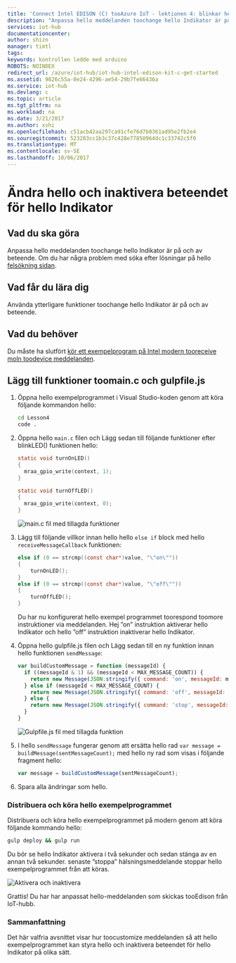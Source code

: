 ```yaml
---
title: 'Connect Intel EDISON (C) tooAzure IoT - lektionen 4: blinkar hello Indikator | Microsoft Docs'
description: "Anpassa hello meddelanden toochange hello Indikator är på och av beteende."
services: iot-hub
documentationcenter: 
author: shizn
manager: timtl
tags: 
keywords: kontrollen ledde med arduino
ROBOTS: NOINDEX
redirect_url: /azure/iot-hub/iot-hub-intel-edison-kit-c-get-started
ms.assetid: 9826c55a-0e24-4296-ae54-29b7fe66436a
ms.service: iot-hub
ms.devlang: c
ms.topic: article
ms.tgt_pltfrm: na
ms.workload: na
ms.date: 3/21/2017
ms.author: xshi
ms.openlocfilehash: c51acb42aa297ca91cfe76d7b0361ad95e2fb2e4
ms.sourcegitcommit: 523283cc1b3c37c428e77850964dc1c33742c5f0
ms.translationtype: MT
ms.contentlocale: sv-SE
ms.lasthandoff: 10/06/2017
---
```

# <a name="change-hello-on-and-off-behavior-of-hello-led"></a>Ändra hello och inaktivera beteendet för hello Indikator
## <a name="what-you-will-do"></a>Vad du ska göra
Anpassa hello meddelanden toochange hello Indikator är på och av beteende. Om du har några problem med söka efter lösningar på hello [felsökning sidan][troubleshooting].

## <a name="what-you-will-learn"></a>Vad får du lära dig
Använda ytterligare funktioner toochange hello Indikator är på och av beteende.

## <a name="what-you-need"></a>Vad du behöver
Du måste ha slutfört [kör ett exempelprogram på Intel modern tooreceive moln toodevice meddelanden][receive-cloud-to-device-messages].

## <a name="add-functions-toomainc-and-gulpfilejs"></a>Lägg till funktioner toomain.c och gulpfile.js
1. Öppna hello exempelprogrammet i Visual Studio-koden genom att köra följande kommandon hello:

   ```bash
   cd Lesson4
   code .
   ```
2. Öppna hello `main.c` filen och Lägg sedan till följande funktioner efter blinkLED() funktionen hello:

   ```c
   static void turnOnLED()
   {
     mraa_gpio_write(context, 1);
   }

   static void turnOffLED()
   {
     mraa_gpio_write(context, 0);
   }
   ```

   ![main.c fil med tillagda funktioner](media/iot-hub-intel-edison-lessons/lesson4/updated_app_c.png)

3. Lägg till följande villkor innan hello hello `else if` block med hello `receiveMessageCallback` funktionen:

   ```c
   else if (0 == strcmp((const char*)value, "\"on\""))
   {
       turnOnLED();
   }
   else if (0 == strcmp((const char*)value, "\"off\""))
   {
       turnOffLED();
   }
   ```

   Du har nu konfigurerat hello exempel programmet toorespond toomore instruktioner via meddelanden. Hej ”on” instruktion aktiverar hello Indikator och hello ”off” instruktion inaktiverar hello Indikator.
4. Öppna hello gulpfile.js filen och Lägg sedan till en ny funktion innan hello funktionen `sendMessage`:

   ```javascript
   var buildCustomMessage = function (messageId) {
     if ((messageId & 1) && (messageId < MAX_MESSAGE_COUNT)) {
       return new Message(JSON.stringify({ command: 'on', messageId: messageId }));
     } else if (messageId < MAX_MESSAGE_COUNT) {
       return new Message(JSON.stringify({ command: 'off', messageId: messageId }));
     } else {
       return new Message(JSON.stringify({ command: 'stop', messageId: messageId }));
     }
   }
   ```

   ![Gulpfile.js fil med tillagda funktion][gulpfile]
5. I hello `sendMessage` fungerar genom att ersätta hello rad `var message = buildMessage(sentMessageCount);` med hello ny rad som visas i följande fragment hello:

   ```javascript
   var message = buildCustomMessage(sentMessageCount);
   ```
6. Spara alla ändringar som hello.

### <a name="deploy-and-run-hello-sample-application"></a>Distribuera och köra hello exempelprogrammet
Distribuera och köra hello exempelprogrammet på modern genom att köra följande kommando hello:

```bash
gulp deploy && gulp run
```

Du bör se hello Indikator aktivera i två sekunder och sedan stänga av en annan två sekunder. senaste ”stoppa” hälsningsmeddelande stoppar hello exempelprogrammet från att köras.

![Aktivera och inaktivera][on-and-off]

Grattis! Du har har anpassat hello-meddelanden som skickas tooEdison från IoT-hubb.

### <a name="summary"></a>Sammanfattning
Det här valfria avsnittet visar hur toocustomize meddelanden så att hello exempelprogrammet kan styra hello och inaktivera beteendet för hello Indikator på olika sätt.

<!-- Images and links -->

[troubleshooting]: iot-hub-intel-edison-kit-c-troubleshooting.md
[receive-cloud-to-device-messages]: iot-hub-intel-edison-kit-c-lesson4-send-cloud-to-device-messages.md
[gulpfile]: media/iot-hub-intel-edison-lessons/lesson4/updated_gulpfile_c.png
[on-and-off]: media/iot-hub-intel-edison-lessons/lesson4/gulp_on_and_off_c.png
